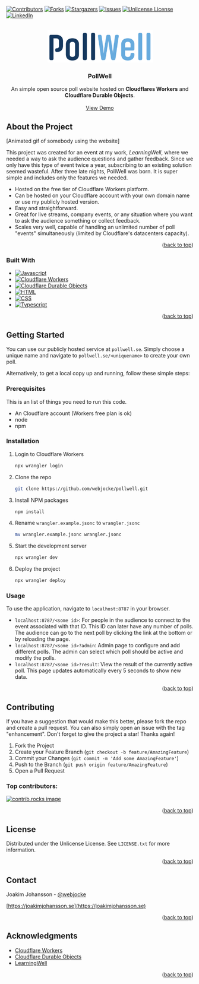 <!-- Improved compatibility of back to top link: See: https://github.com/webjocke/pollwell/pull/73 -->

<a id="readme-top"></a>

<!--
*** Thanks for checking out the pollwell. If you have a suggestion
*** that would make this better, please fork the repo and create a pull request
*** or simply open an issue with the tag "enhancement".
*** Don't forget to give the project a star!
*** Thanks again! Now go create something AMAZING! :D
-->

<!-- PROJECT SHIELDS -->
<!--
*** I'm using markdown "reference style" links for readability.
*** Reference links are enclosed in brackets [ ] instead of parentheses ( ).
*** See the bottom of this document for the declaration of the reference variables
*** for contributors-url, forks-url, etc. This is an optional, concise syntax you may use.
*** https://www.markdownguide.org/basic-syntax/#reference-style-links
-->

[![Contributors][contributors-shield]][contributors-url]
[![Forks][forks-shield]][forks-url]
[![Stargazers][stars-shield]][stars-url]
[![Issues][issues-shield]][issues-url]
[![Unlicense License][license-shield]][license-url]
[![LinkedIn][linkedin-shield]][linkedin-url]

<!-- PROJECT LOGO -->
<br />
<div align="center">
  <a href="https://github.com/webjocke/pollwell">
    <img src="logo.png" alt="Logo" width="283" height="88">
  </a>

  <h3 align="center">PollWell</h3>

  <p align="center">
    An simple open source poll website hosted on <b>Cloudflares Workers</b> and <b>Cloudflare Durable Objects</b>.
    <br />
    <br />
    <a href="https://pollwell.se/github-link">View Demo</a>
  </p>
</div>

<!-- ABOUT THE PROJECT -->

## About the Project

[Animated gif of somebody using the website]

This project was created for an event at my work, <i>LearningWell</i>, where we needed a way to ask the audience questions and gather feedback. Since we only have this type of event twice a year, subscribing to an existing solution seemed wasteful. After three late nights, PollWell was born. It is super simple and includes only the features we needed.

- Hosted on the free tier of Cloudflare Workers platform.
- Can be hosted on your Cloudflare account with your own domain name or use my publicly hosted version.
- Easy and straightforward.
- Great for live streams, company events, or any situation where you want to ask the audience something or collect feedback.
- Scales very well, capable of handling an unlimited number of poll "events" simultaneously (limited by Cloudflare's datacenters capacity).

<p align="right">(<a href="#readme-top">back to top</a>)</p>

### Built With

- [![Javascript][Javascript]][Javascript-url]
- [![Cloudflare Workers][Cloudflare-Workers]][Cloudflare-Workers-url]
- [![Cloudflare Durable Objects][Cloudflare-Durable-Objects]][Cloudflare-Durable-Objects-url]
- [![HTML][HTML]][HTML-url]
- [![CSS][CSS]][CSS-url]
- [![Typescript][Typescript]][Typescript-url]

<p align="right">(<a href="#readme-top">back to top</a>)</p>

<!-- GETTING STARTED -->

## Getting Started

You can use our publicly hosted service at `pollwell.se`. Simply choose a unique name and navigate to `pollwell.se/<uniquename>` to create your own poll.

Alternatively, to get a local copy up and running, follow these simple steps:

### Prerequisites

This is an list of things you need to run this code.

- An Cloudflare account (Workers free plan is ok)
- node
- npm

### Installation

1. Login to Cloudflare Workers
   ```sh
   npx wrangler login
   ```
2. Clone the repo
   ```sh
   git clone https://github.com/webjocke/pollwell.git
   ```
3. Install NPM packages
   ```sh
   npm install
   ```
4. Rename `wrangler.example.jsonc` to `wrangler.jsonc`
   ```sh
   mv wrangler.example.jsonc wrangler.jsonc
   ```
5. Start the development server
   ```sh
   npx wrangler dev
   ```
6. Deploy the project
   ```sh
   npx wrangler deploy
   ```

### Usage

To use the application, navigate to `localhost:8787` in your browser.

- `localhost:8787/<some id>`: For people in the audience to connect to the event associated with that ID. This ID can later have any number of polls. The audience can go to the next poll by clicking the link at the bottom or by reloading the page.
- `localhost:8787/<some id>?admin`: Admin page to configure and add different polls. The admin can select which poll should be active and modify the polls.
- `localhost:8787/<some id>?result`: View the result of the currently active poll. This page updates automatically every 5 seconds to show new data.

<p align="right">(<a href="#readme-top">back to top</a>)</p>

<!-- CONTRIBUTING -->

## Contributing

If you have a suggestion that would make this better, please fork the repo and create a pull request. You can also simply open an issue with the tag "enhancement".
Don't forget to give the project a star! Thanks again!

1. Fork the Project
2. Create your Feature Branch (`git checkout -b feature/AmazingFeature`)
3. Commit your Changes (`git commit -m 'Add some AmazingFeature'`)
4. Push to the Branch (`git push origin feature/AmazingFeature`)
5. Open a Pull Request

### Top contributors:

<a href="https://github.com/webjocke/pollwell/graphs/contributors">
  <img src="https://contrib.rocks/image?repo=webjocke/pollwell" alt="contrib.rocks image" />
</a>

<p align="right">(<a href="#readme-top">back to top</a>)</p>

<!-- LICENSE -->

## License

Distributed under the Unlicense License. See `LICENSE.txt` for more information.

<p align="right">(<a href="#readme-top">back to top</a>)</p>

<!-- CONTACT -->

## Contact

Joakim Johansson - [@webjocke](https://x.com/webjocke)

[https://joakimjohansson.se](https://joakimjohansson.se)

<p align="right">(<a href="#readme-top">back to top</a>)</p>

<!-- ACKNOWLEDGMENTS -->

## Acknowledgments

- [Cloudflare Workers](https://workers.cloudflare.com/)
- [Cloudflare Durable Objects](https://www.cloudflare.com/developer-platform/products/durable-objects/)
- [LearningWell](https://learningwell.se/)

<p align="right">(<a href="#readme-top">back to top</a>)</p>

[linkedin-shield]: https://img.shields.io/badge/-LinkedIn-black.svg?style=for-the-badge&logo=linkedin&colorB=555
[linkedin-url]: https://www.linkedin.com/in/joakim-johansson-77518833a/
[contributors-shield]: https://img.shields.io/github/contributors/webjocke/pollwell.svg?style=for-the-badge
[contributors-url]: https://github.com/webjocke/pollwell/graphs/contributors
[forks-shield]: https://img.shields.io/github/forks/webjocke/pollwell.svg?style=for-the-badge
[forks-url]: https://github.com/webjocke/pollwell/network/members
[stars-shield]: https://img.shields.io/github/stars/webjocke/pollwell.svg?style=for-the-badge
[stars-url]: https://github.com/webjocke/pollwell/stargazers
[issues-shield]: https://img.shields.io/github/issues/webjocke/pollwell.svg?style=for-the-badge
[issues-url]: https://github.com/webjocke/pollwell/issues
[license-shield]: https://img.shields.io/github/license/webjocke/pollwell.svg?style=for-the-badge
[license-url]: https://github.com/webjocke/pollwell/blob/master/LICENSE.txt
[Javascript]: https://img.shields.io/badge/Javascript-F7DF1E?style=for-the-badge&logo=javascript&logoColor=black
[Javascript-url]: https://developer.mozilla.org/en-US/docs/Web/JavaScript
[Cloudflare-Workers]: https://img.shields.io/badge/Cloudflare%20Workers-F38020?style=for-the-badge&logo=cloudflare&logoColor=white
[Cloudflare-Workers-url]: https://workers.cloudflare.com/
[Cloudflare-Durable-Objects]: https://img.shields.io/badge/Cloudflare%20Durable%20Objects-F38020?style=for-the-badge&logo=cloudflare&logoColor=white
[Cloudflare-Durable-Objects-url]: https://www.cloudflare.com/developer-platform/products/durable-objects/
[HTML]: https://img.shields.io/badge/HTML-E34F26?style=for-the-badge&logo=html5&logoColor=white
[HTML-url]: https://developer.mozilla.org/en-US/docs/Web/HTML
[CSS]: https://img.shields.io/badge/CSS-1572B6?style=for-the-badge&logo=css3&logoColor=white
[CSS-url]: https://developer.mozilla.org/en-US/docs/Web/CSS
[Typescript]: https://img.shields.io/badge/Typescript-007ACC?style=for-the-badge&logo=typescript&logoColor=white
[Typescript-url]: https://www.typescriptlang.org/
